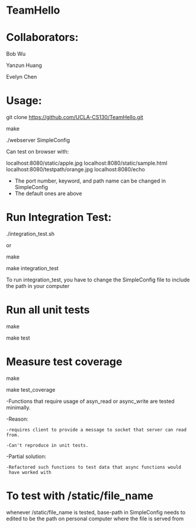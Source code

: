 # TeamHello

# Collaborators: 

Bob Wu

Yanzun Huang

Evelyn Chen

# Usage:

git clone https://github.com/UCLA-CS130/TeamHello.git

make 

./webserver SimpleConfig

Can test on browser with:

localhost:8080/static/apple.jpg
localhost:8080/static/sample.html
localhost:8080/testpath/orange.jpg
localhost:8080/echo

- The port number, keyword, and path name can be changed in SimpleConfig
- The default ones are above 

# Run Integration Test:

./integration_test.sh

or 

make

make integration_test

To run integration_test, you have to change the SimpleConfig file to include the path in your computer 

# Run all unit tests

make 

make test 

# Measure test coverage

make

make test_coverage

-Functions that require usage of asyn_read or async_write are tested minimally.

-Reason: 

    -requires client to provide a message to socket that server can read from.

    -Can't reproduce in unit tests.

-Partial solution: 

    -Refactored such functions to test data that async functions would 
     have worked with 

# To test with /static/file_name

whenever /static/file_name is tested, base-path in SimpleConfig needs to edited to be the path on personal computer where the file is served from
